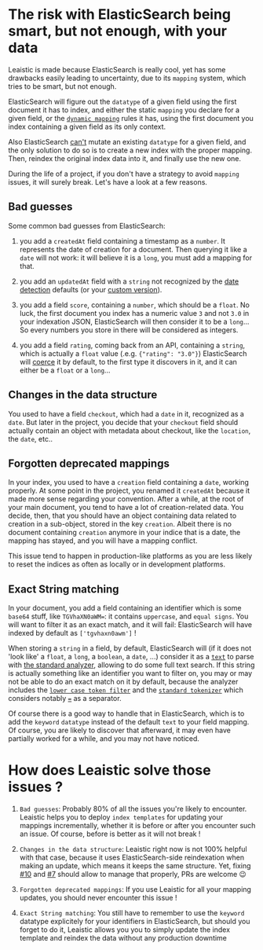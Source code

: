 # The risk with ElasticSearch being smart, but not enough, with your data

Leaistic is made because ElasticSearch is really cool, yet has some drawbacks easily leading to uncertainty, due to its `mapping` system, which tries to be smart, but not enough.

ElasticSearch will figure out the `datatype` of a given field using the first document it has to index, and either the static `mapping` you declare for a given field, or the [`dynamic mapping`](https://www.elastic.co/guide/en/elasticsearch/reference/6.3/dynamic-field-mapping.html) rules it has, using the first document you index containing a given field as its only context.

Also ElasticSearch [can't](https://www.elastic.co/guide/en/elasticsearch/reference/6.3/mapping.html#_updating_existing_field_mappings) mutate an existing `datatype` for a given field, and the only solution to do so is to create a new index with the proper mapping. Then, reindex the original index data into it, and finally use the new one.

During the life of a project, if you don't have a strategy to avoid `mapping` issues, it will surely break. Let's have a look at a few reasons.

## Bad guesses

Some common bad guesses from ElasticSearch:

1.  you add a `createdAt` field containing a timestamp as a `number`. It represents the date of creation for a document. Then querying it like a `date` will not work: it will believe it is a `long`, you must add a mapping for that.

2.  you add an `updatedAt` field with a `string` not recognized by the [date detection](https://www.elastic.co/guide/en/elasticsearch/reference/6.3/dynamic-field-mapping.html#date-detection) defaults (or your [custom version](https://www.elastic.co/guide/en/elasticsearch/reference/6.3/dynamic-field-mapping.html#_customising_detected_date_formats)).

3.  you add a field `score`, containing a `number`, which should be a `float`. No luck, the first document you index has a numeric value `3` and not `3.0` in your indexation JSON, ElasticSearch will then consider it to be a `long`... So every numbers you store in there will be considered as integers.

4.  you add a field `rating`, coming back from an API, containing a `string`, which is actually a `float` value (.e.g. `{"rating": "3.0"}`) ElasticSearch will [coerce](https://www.elastic.co/guide/en/elasticsearch/reference/6.3/dynamic-field-mapping.html#numeric-detection) it by default, to the first type it discovers in it, and it can either be a `float` or a `long`...

## Changes in the data structure

You used to have a field `checkout`, which had a `date` in it, recognized as a `date`. But later in the project, you decide that your `checkout` field should actually contain an object with metadata about checkout, like the `location`, the `date`, etc..

## Forgotten deprecated mappings

In your index, you used to have a `creation` field containing a `date`, working properly. At some point in the project, you renamed it `createdAt` because it made more sense regarding your convention. After a while, at the root of your main document, you tend to have a lot of creation-related data. You decide, then, that you should have an object containing data related to creation in a sub-object, stored in the key `creation`. Albeit there is no document containing `creation` anymore in your indice that is a date, the mapping has stayed, and you will have a mapping conflict.

This issue tend to happen in production-like platforms as you are less likely to reset the indices as often as locally or in development platforms.

## Exact String matching

In your document, you add a field containing an identifier which is some `base64` stuff, like `TGVhaXN0aWM=`: it contains `uppercase`, and `equal signs`. You will want to filter it as an exact match, and it will fail: ElasticSearch will have indexed by default as `['tgvhaxn0awm']` !

When storing a `string` in a field, by default, ElasticSearch will (if it does not 'look like' a `float`, a `long`, a `boolean`, a `date`, ...) consider it as a [`text`](https://www.elastic.co/guide/en/elasticsearch/reference/6.3/text.html) to parse with [the standard analyzer](https://www.elastic.co/guide/en/elasticsearch/reference/6.3/analysis-standard-analyzer.html), allowing to do some full text search. If this string is actually something like an identifier you want to filter on, you may or may not be able to do an exact match on it by default, because the analyzer includes the [`lower case token filter`](https://www.elastic.co/guide/en/elasticsearch/reference/6.3/analysis-lowercase-tokenfilter.html) and the [`standard tokenizer`](https://www.elastic.co/guide/en/elasticsearch/reference/6.3/analysis-standard-tokenizer.html) which considers notably [`=`](https://unicode.org/reports/tr29/#ALetter) as a separator.

Of course there is a good way to handle that in ElasticSearch, which is to add the `keyword` `datatype` instead of the default `text` to your field mapping. Of course, you are likely to discover that afterward, it may even have partially worked for a while, and you may not have noticed.

# How does Leaistic solve those issues ?

1.  `Bad guesses`: Probably 80% of all the issues you're likely to encounter. Leaistic helps you to deploy `index templates` for updating your mappings incrementally, whether it is before or after you encounter such an issue. Of course, before is better as it will not break !

2.  `Changes in the data structure`: Leaistic right now is not 100% helpful with that case, because it uses ElasticSearch-side reindexation when making an update, which means it keeps the same structure. Yet, fixing [#10](https://github.com/nearform/leaistic/issues/10) and [#7](https://github.com/nearform/leaistic/issues/7) should allow to manage that properly, PRs are welcome 😉

3.  `Forgotten deprecated mappings`: If you use Leaistic for all your mapping updates, you should never encounter this issue !

4.  `Exact String matching`: You still have to remember to use the `keyword` datatype explicitely for your identifiers in ElasticSearch, but should you forget to do it, Leaistic allows you you to simply update the index template and reindex the data without any production downtime
